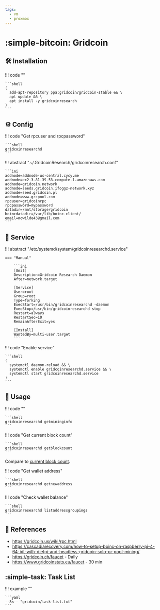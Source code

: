 ```yaml
---
tags:
  - vm
  - proxmox
---
```

# :simple-bitcoin: Gridcoin

## :hammer_and_wrench: Installation

!!! code ""

    ```shell
    (
      add-apt-repository ppa:gridcoin/gridcoin-stable && \
      apt update && \
      apt install -y gridcoinresearch
    )
    ```

## :gear: Config

!!! code "Get rpcuser and rpcpassword"

    ```shell
    gridcoinresearchd
    ```

!!! abstract "~/.GridcoinResearch/gridcoinresearch.conf"

    ```ini
    addnode=addnode-us-central.cycy.me
    addnode=ec2-3-81-39-58.compute-1.amazonaws.com
    addnode=gridcoin.network
    addnode=seeds.gridcoin.ifoggz-network.xyz
    addnode=seed.gridcoin.pl
    addnode=www.grcpool.com
    rpcuser=gridcoinrpc
    rpcpassword=mypassword
    datadir=/mnt/storage/gridcoin
    boincdatadir=/var/lib/boinc-client/
    email=ncwilde43@gmail.com
    ```

## :handshake: Service

!!! abstract "/etc/systemd/system/gridcoinresearchd.service"

    === "Manual"

        ```ini
        [Unit]
        Description=Gridcoin Research Daemon
        After=network.target

        [Service]
        User=root
        Group=root
        Type=forking
        ExecStart=/usr/bin/gridcoinresearchd -daemon
        ExecStop=/usr/bin/gridcoinresearchd stop
        Restart=always
        RestartSec=10
        RemainAfterExit=yes

        [Install]
        WantedBy=multi-user.target
        ```
        
!!! code "Enable service"

    ```shell
    (
      systemctl daemon-reload && \
      systemctl enable gridcoinresearchd.service && \
      systemctl start gridcoinresearchd.service
    )
    ```

## :pencil: Usage

!!! code ""

    ```shell
    gridcoinresearchd getmininginfo
    ```

!!! code "Get current block count"

    ```shell
    gridcoinresearchd getblockcount
    ```

Compare to [current block count][1].

!!! code "Get wallet address"

    ```shell
    gridcoinresearchd getnewaddress
    ```

!!! code "Check wallet balance"

    ```shell
    gridcoinresearchd listaddressgroupings
    ```

## :link: References

- <https://gridcoin.us/wiki/rpc.html>
- <https://cascadiarecovery.com/how-to-setup-boinc-on-raspberry-pi-4-64-bit-with-dietpi-and-headless-gridcoin-solo-or-pool-mining/>
- <https://gridcoin.ch/faucet> - Daily
- <https://www.gridcoinstats.eu/faucet> - 30 min

[1]: <https://www.gridcoinstats.eu/block>

## :simple-task: Task List

!!! example ""

    ```yaml
    --8<-- "gridcoin/task-list.txt"
    ```
